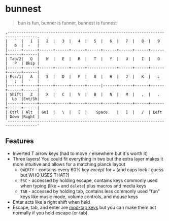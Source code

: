 # bunnest

> bun is fun, bunner is funner, bunnest is funnest

```
,-----------------------------------------------------------------------------------.
|   `  |   1  |   2  |   3  |   4  |   5  |   6  |   7  |   8  |   9  |   0  |  -   |
|------+------+------+------+------+------+------+------+------+------+------+------|
| Tab/2|   Q  |   W  |   E  |   R  |   T  |   Y  |   U  |   I  |   O  |   P  | Bksp |
|------+------+------+------+------+-------------+------+------+------+------+------|
| Esc/1|   A  |   S  |   D  |   F  |   G  |   H  |   J  |   K  |   L  |   ;  |  '   |
|------+------+------+------+------+------|------+------+------+------+------+------|
| Shift|   Z  |   X  |   C  |   V  |   B  |   N  |   M  |   ,  |   .  |  Up  |Ent/Sh|
|------+------+------+------+------+------+------+------+------+------+------+------|
| Ctrl | Alt  | GUI  |   \  |   [  |    Space    |   ]  |   /  | Left | Down |Right |
`-----------------------------------------------------------------------------------'
```

## Features

-   Inverted T arrow keys (had to move `/` elsewhere but it's worth it)
-   Three layers! You could fit everything in two but the extra layer makes it more intuitive and allows for a matching planck layout
    - `QWERTY` - contains every 60% key _except_ for `=` (and caps lock I guess but WHO USES THAT?)
    - `ESC` - accessed by holding escape, contains keys commonly used when typing (like `=` and `delete`) plus macros and media keys
    - `TAB` - accessed by holding tab, contains less commonly used "fun" keys like music mode, volume controls, and mouse keys
-   Enter acts like a right shift when held
-   Escape, tab, and enter are [mod-tap keys](https://docs.qmk.fm/#/mod_tap) but you can make them act normally if you hold escape (or tab)
